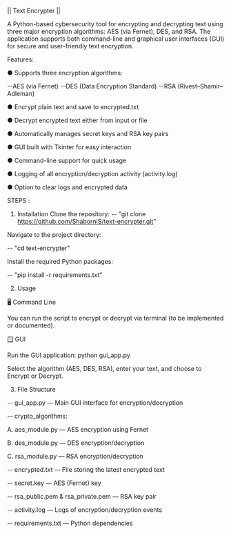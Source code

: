 || Text Encrypter ||

A Python-based cybersecurity tool for encrypting and decrypting text using three major encryption algorithms: AES (via Fernet), DES, and RSA. The application supports both command-line and graphical user interfaces (GUI) for secure and user-friendly text encryption.

Features: 

● Supports three encryption algorithms:

  --AES (via Fernet)
  --DES (Data Encryption Standard)
  --RSA (Rivest–Shamir–Adleman)

● Encrypt plain text and save to encrypted.txt

● Decrypt encrypted text either from input or file

● Automatically manages secret keys and RSA key pairs

● GUI built with Tkinter for easy interaction

● Command-line support for quick usage

● Logging of all encryption/decryption activity (activity.log)

● Option to clear logs and encrypted data

STEPS :

1. Installation Clone the repository:
-- "git clone https://github.com/ShaborniS/text-encrypter.git"

Navigate to the project directory:

-- "cd text-encrypter"

Install the required Python packages:

-- "pip install -r requirements.txt"

2. Usage

🖥 Command Line

You can run the script to encrypt or decrypt via terminal (to be implemented or documented).

🪟 GUI

Run the GUI application:
python gui_app.py

Select the algorithm (AES, DES, RSA), enter your text, and choose to Encrypt or Decrypt.

3. File Structure

-- gui_app.py — Main GUI interface for encryption/decryption

-- crypto_algorithms:

A. aes_module.py — AES encryption using Fernet

B. des_module.py — DES encryption/decryption

C. rsa_module.py — RSA encryption/decryption

-- encrypted.txt — File storing the latest encrypted text

-- secret.key — AES (Fernet) key

-- rsa_public.pem & rsa_private.pem — RSA key pair

-- activity.log — Logs of encryption/decryption events

-- requirements.txt — Python dependencies
